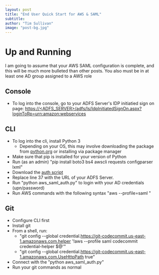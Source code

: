 ```yaml
---
layout: post
title: "End User Quick Start for AWS & SAML"
subtitle:
author: "Tim Sullivan"
image: "post-bg.jpg"
---
```


# Up and Running
I am going to assume that your AWS SAML configuration is complete, and this will be much more bulleted than other posts. You also must be in at least one AD group assigned to a AWS role

## Console
* To log into the console, go to your ADFS Server's IDP initiatied sign on page: [https://<ADFS_SERVER>/adfs/ls/IdpInitiatedSignOn.aspx?loginToRp=urn:amazon:webservices](https://<ADFS_SERVER>/adfs/ls/IdpInitiatedSignOn.aspx?loginToRp=urn:amazon:webservices)

## CLI 
* To log into the cli, install Python 3
   * Depending on your OS, this may involve downloading the package from [python.org](https://www.python.org/downloads/) or installing via package manager
* Make sure that pip is installed for your version of Python
* Run (as an admin) "pip install boto3 bs4 awscli requests configparser lxml"
* Download the [auth script](https://gist.github.com/tjsullivan1/200ffd6873b8e9d9497cd3d26f26897b/archive/9124a7b12be33b572a049d8c191a62e9b9d78845.zip)
* Replace line 37 with the URL of your ADFS Server.
* Run "python aws_saml_auth.py" to login with your AD credentials (upn/password)
* Run AWS commands with the following syntax "aws --profile=saml <cmd>"

## Git
* Configure CLI first
* Install git
* From a shell, run:
   * "git config --global credential.https://git-codecommit.us-east-1.amazonaws.com.helper '!aws --profile saml codecommit credential-helper $@'"
   * "git config --global credential.https://git-codecommit.us-east-1.amazonaws.com.UseHttpPath true"
* Connect with the "python aws_saml_auth.py"
* Run your git commands as normal